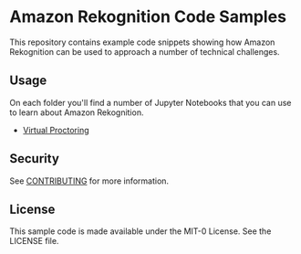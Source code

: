 # Amazon Rekognition Code Samples

This repository contains example code snippets showing how Amazon Rekognition can be used to approach a number of technical challenges.

## Usage

On each folder you'll find a number of Jupyter Notebooks that you can use to learn about Amazon Rekognition.

* [Virtual Proctoring](./virtual-proctoring)

## Security

See [CONTRIBUTING](CONTRIBUTING.md#security-issue-notifications) for more information.

## License

This sample code is made available under the MIT-0 License. See the LICENSE file.
